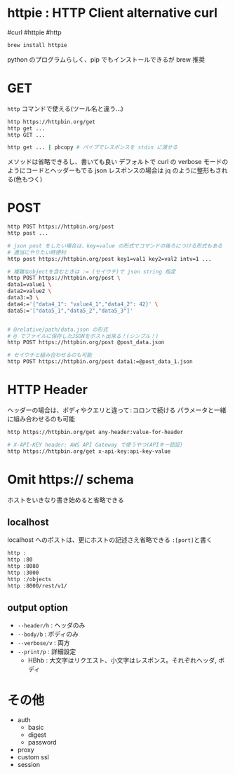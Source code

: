 # httpie : HTTP Client alternative curl

#curl #httpie #http

```sh
brew install httpie
```

python のプログラムらしく、pip でもインストールできるが brew 推奨

# GET

`http` コマンドで使える(ツール名と違う...)

```sh
http https://httpbin.org/get
http get ...
http GET ...

http get ... | pbcopy # パイプでレスポンスを stdin に渡せる
```

メソッドは省略できるし、書いても良い
デフォルトで curl の verbose モードのようにコードとヘッダーもでる
json レスポンスの場合は jq のように整形もされる(色もつく)


# POST

```sh
http POST https://httpbin.org/post
http post ... 

# json post をしたい場合は、key=value の形式でコマンドの後ろにつける形式もある
# 適当にやりたい時便利
http post https://httpbin.org/post key1=val1 key2=val2 intv=1 ...

# 複雑なobjectを含むときは := (セイウチ)で json string 指定
http POST https://httpbin.org/post \
data1=value1 \
data2=value2 \
data3:=3 \
data4:='{"data4_1": "value4_1","data4_2": 42}' \
data5:='["data5_1","data5_2","data5_3"]'


# @relative/path/data.json の形式
# @ でファイルに保存したJSONをポスト出来る！(シンプル！)
http POST https://httpbin.org/post @post_data.json

# セイウチと組み合わせるのも可能
http POST https://httpbin.org/post data1:=@post_data_1.json
```


# HTTP Header

ヘッダーの場合は、ボディやクエリと違って`:`コロンで続ける
パラメータと一緒に組み合わせるのも可能


```sh
http https://httpbin.org/get any-header:value-for-header

# X-API-KEY header: AWS API Gateway で使うやつ(APIキー認証)
http https://httpbin.org/get x-api-key:api-key-value
```

# Omit https:// schema

ホストをいきなり書き始めると省略できる


## localhost

localhost へのポストは、更にホストの記述さえ省略できる
`:[port]`と書く

```sh
http :
http :80
http :8080
http :3000
http :/objects
http :8000/rest/v1/

```

## output option

- `--header/h` : ヘッダのみ
- `--body/b` : ボディのみ
- `--verbose/v` : 両方
- `--print/p` : 詳細設定
  - HBhb : 大文字はリクエスト、小文字はレスポンス。それぞれヘッダ, ボディ

# その他
- auth
  - basic
  - digest
  - password
- proxy
- custom ssl
- session




